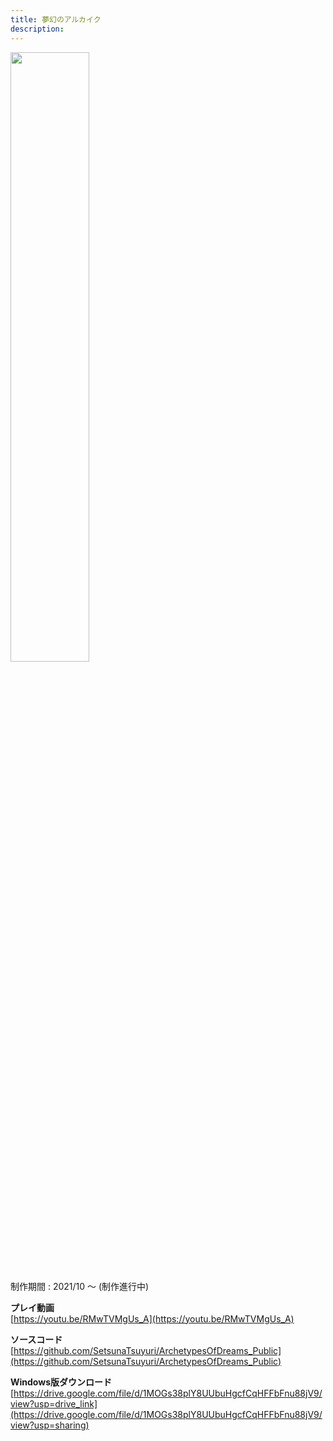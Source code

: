 ```yaml
---
title: 夢幻のアルカイク
description:
---
```


<img src="/images/archetypes_of_dreams.jpg" width="50%">

制作期間 : 2021/10 ～ (制作進行中)

**プレイ動画**  
[https://youtu.be/RMwTVMgUs_A](https://youtu.be/RMwTVMgUs_A)

**ソースコード**  
[https://github.com/SetsunaTsuyuri/ArchetypesOfDreams_Public](https://github.com/SetsunaTsuyuri/ArchetypesOfDreams_Public)

**Windows版ダウンロード**  
[https://drive.google.com/file/d/1MOGs38plY8UUbuHgcfCqHFFbFnu88jV9/view?usp=drive_link](https://drive.google.com/file/d/1MOGs38plY8UUbuHgcfCqHFFbFnu88jV9/view?usp=sharing)